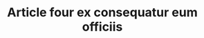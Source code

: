 ---
layout: article
id: article-four
title: Article four ex consequatur eum officiis
permalink: /articles/four/
nav: false
nav-order: 4
---